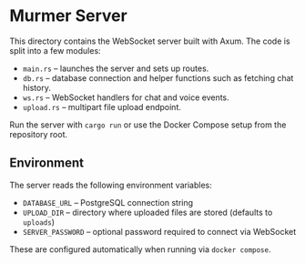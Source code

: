 # Murmer Server

This directory contains the WebSocket server built with Axum. The code is split into a few modules:

- `main.rs` – launches the server and sets up routes.
- `db.rs` – database connection and helper functions such as fetching chat history.
- `ws.rs` – WebSocket handlers for chat and voice events.
- `upload.rs` – multipart file upload endpoint.

Run the server with `cargo run` or use the Docker Compose setup from the repository root.

## Environment
The server reads the following environment variables:

- `DATABASE_URL` – PostgreSQL connection string
- `UPLOAD_DIR` – directory where uploaded files are stored (defaults to `uploads`)
- `SERVER_PASSWORD` – optional password required to connect via WebSocket

These are configured automatically when running via `docker compose`.
